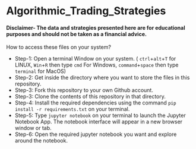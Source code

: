# Algorithmic_Trading_Strategies
#### Disclaimer- The data and strategies presented here are for educational purposes and should not be taken as a financial advice.

How to access these files on your system?
* Step-1: Open a terminal Window on your system. ( `ctrl`+`alt`+`T` for LINUX, `Win`+`R` then type `cmd` For Windows, `command`+`space` then type `terminal` for MacOS)
* Step-2: Get inside the directory where you want to store the files in this repository.
* Step-3: Fork this repository to your own Github account.
* Step-3: Clone the contents of this repository in that directory.
* Step-4: Install the required dependencies using the command `pip install -r requirements.txt` on your terminal.
* Step-5: Type `jupyter notebook` on your terminal to launch the Jupyter Notebook App. The notebook interface will appear in a new browser window or tab.
* Step-6: Open the required jupyter notebook you want and explore around the notebook.

